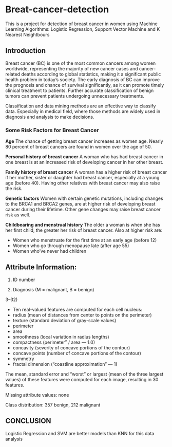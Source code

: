 # Breat-cancer-detection

This is a project for detection of breast cancer in women using Machine Learning Algorithms: Logistic Regression, Support Vector Machine and K Nearest Neightbours

## Introduction
Breast cancer (BC) is one of the most common cancers among women worldwide, representing the majority of new cancer cases and cancer-related deaths according to global statistics, making it a significant public health problem in today’s society.
The early diagnosis of BC can improve the prognosis and chance of survival significantly, as it can promote timely clinical treatment to patients. Further accurate classification of benign tumors can prevent patients undergoing unnecessary treatments.

Classification and data mining methods are an effective way to classify data. Especially in medical field, where those methods are widely used in diagnosis and analysis to make decisions.

### Some Risk Factors for Breast Cancer
**Age** The chance of getting breast cancer increases as women age. Nearly 80 percent of breast cancers are found in women over the age of 50.

**Personal history of breast cancer** A woman who has had breast cancer in one breast is at an increased risk of developing cancer in her other breast.

**Family history of breast cancer** A woman has a higher risk of breast cancer if her mother, sister or daughter had breast cancer, especially at a young age (before 40). Having other relatives with breast cancer may also raise the risk.

**Genetic factors** Women with certain genetic mutations, including changes to the BRCA1 and BRCA2 genes, are at higher risk of developing breast cancer during their lifetime. Other gene changes may raise breast cancer risk as well.

**Childbearing and menstrual history** The older a woman is when she has her first child, the greater her risk of breast cancer. Also at higher risk are:
* Women who menstruate for the first time at an early age (before 12)
* Women who go through menopause late (after age 55)
* Women who’ve never had children

## Attribute Information:
1) ID number 

2) Diagnosis (M = malignant, B = benign)

3–32)
* Ten real-valued features are computed for each cell nucleus:
* radius (mean of distances from center to points on the perimeter)
* texture (standard deviation of gray-scale values)
* perimeter
* area
* smoothness (local variation in radius lengths)
* compactness (perimeter² / area — 1.0)
* concavity (severity of concave portions of the contour)
* concave points (number of concave portions of the contour)
* symmetry
* fractal dimension (“coastline approximation” — 1)

The mean, standard error and “worst” or largest (mean of the three largest values) of these features were computed for each image, resulting in 30 features.

Missing attribute values: none

Class distribution: 357 benign, 212 malignant


## CONCLUSION
Logistic Regression and SVM are better models than KNN for this data analysis
